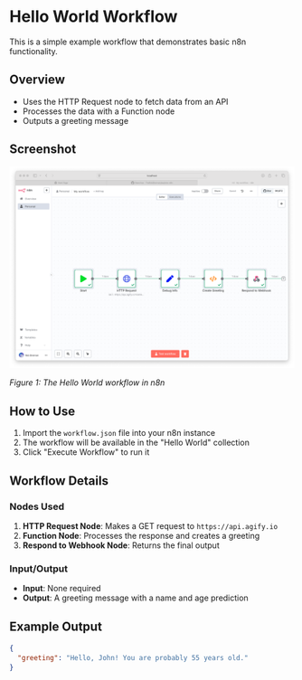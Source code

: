 # Hello World Workflow

This is a simple example workflow that demonstrates basic n8n functionality.

## Overview

- Uses the HTTP Request node to fetch data from an API
- Processes the data with a Function node
- Outputs a greeting message

## Screenshot

![Hello World Workflow](./assets/screenshot-01.png)

*Figure 1: The Hello World workflow in n8n*

## How to Use

1. Import the `workflow.json` file into your n8n instance
2. The workflow will be available in the "Hello World" collection
3. Click "Execute Workflow" to run it

## Workflow Details

### Nodes Used

1. **HTTP Request Node**: Makes a GET request to `https://api.agify.io`
2. **Function Node**: Processes the response and creates a greeting
3. **Respond to Webhook Node**: Returns the final output

### Input/Output

- **Input**: None required
- **Output**: A greeting message with a name and age prediction

## Example Output

```json
{
  "greeting": "Hello, John! You are probably 55 years old."
}
```
